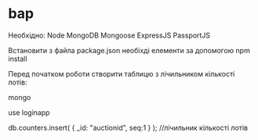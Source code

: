 # bap

Необхідно:
Node
MongoDB
Mongoose
ExpressJS
PassportJS
<p>
Встановити з файла package.json необіхді елементи за допомогою npm install
<p>
Перед початком роботи створити таблицю з лічильником кількості лотів:

mongo
<p>
use loginapp
<p>
db.counters.insert( { _id: "auctionid", seq:1 } ); //лічильник кількості лотів
